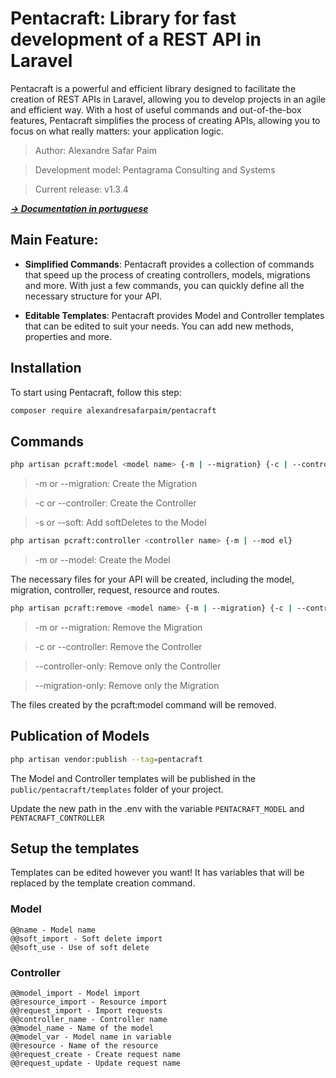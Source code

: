 # Pentacraft: Library for fast development of a REST API in Laravel

Pentacraft is a powerful and efficient library designed to facilitate the creation of REST APIs in Laravel, allowing you to develop projects in an agile and efficient way. With a host of useful commands and out-of-the-box features, Pentacraft simplifies the process of creating APIs, allowing you to focus on what really matters: your application logic.

> Author: Alexandre Safar Paim

> Development model: Pentagrama Consulting and Systems

> Current release: v1.3.4

***[**&rarr; Documentation in portuguese**](../README.md)***

## Main Feature:

- **Simplified Commands**: Pentacraft provides a collection of commands that speed up the process of creating controllers, models, migrations and more. With just a few commands, you can quickly define all the necessary structure for your API.

- **Editable Templates**: Pentacraft provides Model and Controller templates that can be edited to suit your needs. You can add new methods, properties and more.


## Installation

To start using Pentacraft, follow this step:

```bash
composer require alexandresafarpaim/pentacraft
```

## Commands

```bash
php artisan pcraft:model <model name> {-m | --migration} {-c | --controller} {-s | --soft}
```
> -m or --migration: Create the Migration

> -c or --controller: Create the Controller

> -s or --soft: Add softDeletes to the Model

```bash
php artisan pcraft:controller <controller name> {-m | --mod el}
```
> -m or --model: Create the Model

The necessary files for your API will be created, including the model, migration, controller, request, resource and routes.

```bash
php artisan pcraft:remove <model name> {-m | --migration} {-c | --controller} {--controller-only} {migration-only}
```
> -m or --migration: Remove the Migration

> -c or --controller: Remove the Controller

> --controller-only: Remove only the Controller

> --migration-only: Remove only the Migration

The files created by the pcraft:model command will be removed.


## Publication of Models

```bash
php artisan vendor:publish --tag=pentacraft
```

The Model and Controller templates will be published in the ```public/pentacraft/templates``` folder of your project.

Update the new path in the .env with the variable ```PENTACRAFT_MODEL``` and ```PENTACRAFT_CONTROLLER```


## Setup the templates

Templates can be edited however you want! It has variables that will be replaced by the template creation command.

### Model

```
@@name - Model name
@@soft_import - Soft delete import
@@soft_use - Use of soft delete
```

### Controller

```
@@model_import - Model import
@@resource_import - Resource import
@@request_import - Import requests
@@controller_name - Controller name
@@model_name - Name of the model
@@model_var - Model name in variable
@@resource - Name of the resource
@@request_create - Create request name
@@request_update - Update request name
```
